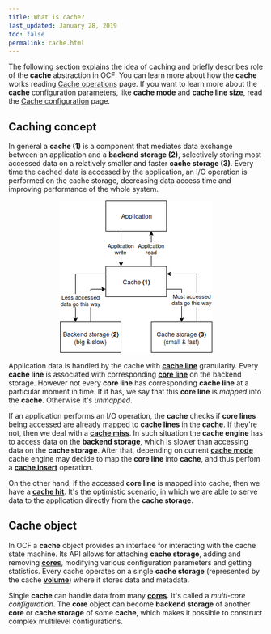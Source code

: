 ```yaml
---
title: What is cache?
last_updated: January 28, 2019
toc: false
permalink: cache.html
---
```


The following section explains the idea of caching and briefly describes
role of the **cache** abstraction in OCF. You can learn more about how
the **cache** works reading [Cache operations](/cache_operations.html)
page. If you want to learn more about the **cache** configuration
parameters, like **cache mode** and **cache line size**, read the
[Cache configuration](/cache_configuration.html) page.

## Caching concept

In general a **cache (1)** is a component that mediates data exchange
between an application and a **backend storage (2)**, selectively storing
most accessed data on a relatively smaller and faster **cache storage (3)**.
Every time the cached data is accessed by the application, an I/O operation
is performed on the cache storage, decreasing data access time and improving
performance of the whole system.

<center><img src="images/cache.png"></center>

Application data is handled by the cache with [**cache line**](/cache_line.html)
granularity. Every **cache line** is associated with corresponding
[**core line**](/cache_line.html) on the backend storage. However not
every **core line** has corresponding **cache line** at a particular
moment in time. If it has, we say that this **core line** is *mapped*
into the **cache**. Otherwise it's *unmapped*.

If an application performs an I/O operation, the **cache** checks if
**core lines** being accessed are already mapped to **cache lines** in
the **cache**. If they're not, then we deal with a
[**cache miss**](/cache_operations.html). In such situation the **cache
engine** has to access data on the **backend storage**, which is slower
than accessing data on the **cache storage**. After that, depending on
current [**cache mode**](/cache_configuration.html) cache engine may
decide to map the **core line** into **cache**, and thus perfom a
[**cache insert**](/cache_operations.html) operation.

On the other hand, if the accessed **core line** is mapped into cache,
then we have a [**cache hit**](/cache_operations.html). It's the optimistic
scenario, in which we are able to serve data to the application directly
from the **cache storage**.

## Cache object

In OCF a **cache** object provides an interface for interacting with
the cache state machine. Its API allows for attaching **cache storage**,
adding and removing [**cores**](/core.html), modifying various configuration
parameters and getting statistics. Every cache operates on a single **cache
storage** (represented by the cache [**volume**](/volume.html)) where
it stores data and metadata.

Single **cache** can handle data from many [**cores**](/core.html). It's
called a *multi-core configuration*. The **core** object can become
**backend storage** of another **core** or **cache storage** of some
**cache**, which makes it possible to construct complex multilevel
configurations.
